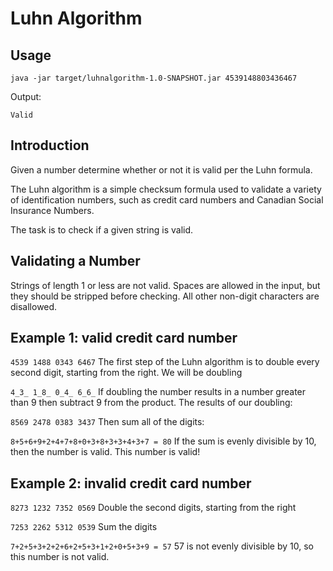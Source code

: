 # Luhn Algorithm

## Usage

`java -jar target/luhnalgorithm-1.0-SNAPSHOT.jar 4539148803436467`

Output:

`Valid`

## Introduction
Given a number determine whether or not it is valid per the Luhn formula.

The Luhn algorithm is a simple checksum formula used to validate a variety of identification numbers, such as credit card numbers and Canadian Social Insurance Numbers.

The task is to check if a given string is valid.

## Validating a Number
Strings of length 1 or less are not valid. Spaces are allowed in the input, but they should be stripped before checking. All other non-digit characters are disallowed.

## Example 1: valid credit card number
`4539 1488 0343 6467`
The first step of the Luhn algorithm is to double every second digit, starting from the right. We will be doubling

`4_3_ 1_8_ 0_4_ 6_6_`
If doubling the number results in a number greater than 9 then subtract 9 from the product. The results of our doubling:

`8569 2478 0383 3437`
Then sum all of the digits:

`8+5+6+9+2+4+7+8+0+3+8+3+3+4+3+7 = 80`
If the sum is evenly divisible by 10, then the number is valid. This number is valid!

## Example 2: invalid credit card number
`8273 1232 7352 0569`
Double the second digits, starting from the right

`7253 2262 5312 0539`
Sum the digits

`7+2+5+3+2+2+6+2+5+3+1+2+0+5+3+9 = 57`
57 is not evenly divisible by 10, so this number is not valid.